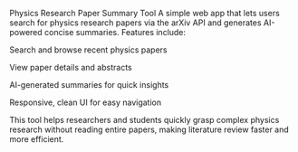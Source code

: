 Physics Research Paper Summary Tool
A simple web app that lets users search for physics research papers via the arXiv API and generates AI-powered concise summaries.
Features include:

Search and browse recent physics papers

View paper details and abstracts

AI-generated summaries for quick insights

Responsive, clean UI for easy navigation

This tool helps researchers and students quickly grasp complex physics research without reading entire papers, making literature review faster and more efficient.

